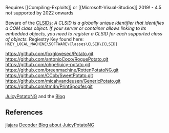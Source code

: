 
Requires [[Compiling-Exploits]] or [[Microsoft-Visual-Studios]] 2019! - 4.5 not supported by 2022 onwards

Beware of the [CLSIDs](https://learn.microsoft.com/en-us/windows/win32/com/clsid-key-hklm): *A CLSID is a globally unique identifier that identifies a COM class object. If your server or container allows linking to its embedded objects, you need to register a CLSID for each supported class of objects.* Regiestry Key found here: `HKEY_LOCAL_MACHINE\SOFTWARE\Classes\CLSID\{CLSID}`


https://github.com/foxglovesec/Potato.git
https://github.com/antonioCoco/RoguePotato.git
https://github.com/ohpe/juicy-potato.git
https://github.com/breenmachine/RottenPotatoNG.git
https://github.com/CCob/SweetPotato.git
https://github.com/micahvandeusen/GenericPotato.git
https://github.com/itm4n/PrintSpoofer.git

[JuicyPotatoNG](https://github.com/antonioCoco/JuicyPotatoNG) and the [Blog](https://decoder.cloud/2022/09/21/giving-juicypotato-a-second-chance-juicypotatong/)



## References

[jlajara](https://jlajara.gitlab.io/Potatoes_Windows_Privesc)
[Decoder Blog about JuicyPotatoNG](https://decoder.cloud/2022/09/21/giving-juicypotato-a-second-chance-juicypotatong/)